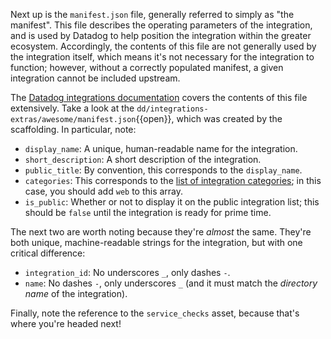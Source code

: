 Next up is the `manifest.json` file, generally referred to simply as "the manifest". This file describes the operating parameters of the integration, and is used by Datadog to help position the integration within the greater ecosystem. Accordingly, the contents of this file are not generally used by the integration itself, which means it's not necessary for the integration to function; however, without a correctly populated manifest, a given integration cannot be included upstream.

The [Datadog integrations documentation](https://docs.datadoghq.com/developers/integrations/new_check_howto/?tab=manifest#manifest-file) covers the contents of this file extensively. Take a look at the `dd/integrations-extras/awesome/manifest.json`{{open}}, which was created by the scaffolding. In particular, note:
- `display_name`: A unique, human-readable name for the integration.
- `short_description`: A short description of the integration.
- `public_title`: By convention, this corresponds to the `display_name`.
- `categories`: This corresponds to the [list of integration categories](https://docs.datadoghq.com/integrations/); in this case, you should add `web` to this array.
- `is_public`: Whether or not to display it on the public integration list; this should be `false` until the integration is ready for prime time.

The next two are worth noting because they're _almost_ the same. They're both unique, machine-readable strings for the integration, but with one critical difference:
- `integration_id`: No underscores `_`, only dashes `-`.
- `name`: No dashes `-`, only underscores `_` (and it must match the _directory name_ of the integration).

Finally, note the reference to the `service_checks` asset, because that's where you're headed next!

